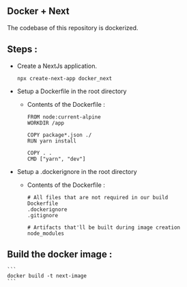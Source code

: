 ## Docker + Next

The codebase of this repository is dockerized.

## Steps :

- Create a NextJs application.
  ```
  npx create-next-app docker_next
  ```
- Setup a Dockerfile in the root directory

  - Contents of the Dockerfile :

    ```
    FROM node:current-alpine
    WORKDIR /app

    COPY package*.json ./
    RUN yarn install

    COPY . .
    CMD ["yarn", "dev"]
    ```

- Setup a .dockerignore in the root directory

  - Contents of the Dockerfile :

    ```
    # All files that are not required in our build
    Dockerfile
    .dockerignore
    .gitignore

    # Artifacts that'll be built during image creation
    node_modules
    ```

## Build the docker image :

    ```
    docker build -t next-image
    ```
